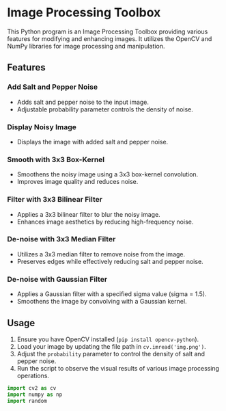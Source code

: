 # Image Processing Toolbox

This Python program is an Image Processing Toolbox providing various features for modifying and enhancing images. It utilizes the OpenCV and NumPy libraries for image processing and manipulation.

## Features

### Add Salt and Pepper Noise

- Adds salt and pepper noise to the input image.
- Adjustable probability parameter controls the density of noise.

### Display Noisy Image

- Displays the image with added salt and pepper noise.

### Smooth with 3x3 Box-Kernel

- Smoothens the noisy image using a 3x3 box-kernel convolution.
- Improves image quality and reduces noise.

### Filter with 3x3 Bilinear Filter

- Applies a 3x3 bilinear filter to blur the noisy image.
- Enhances image aesthetics by reducing high-frequency noise.

### De-noise with 3x3 Median Filter

- Utilizes a 3x3 median filter to remove noise from the image.
- Preserves edges while effectively reducing salt and pepper noise.

### De-noise with Gaussian Filter

- Applies a Gaussian filter with a specified sigma value (sigma = 1.5).
- Smoothens the image by convolving with a Gaussian kernel.

## Usage

1. Ensure you have OpenCV installed (`pip install opencv-python`).
2. Load your image by updating the file path in `cv.imread('img.png')`.
3. Adjust the `probability` parameter to control the density of salt and pepper noise.
4. Run the script to observe the visual results of various image processing operations.

```python
import cv2 as cv
import numpy as np
import random

